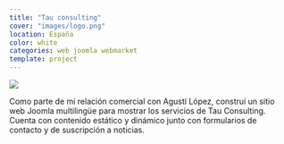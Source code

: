 ```yaml
---
title: "Tau consulting"
cover: "images/logo.png"
location: España
color: white
categories: web joomla webmarket
template: project
---
```


![](/work/tau-consulting/images/1.png)

Como parte de mi relación comercial con Agustí López, construí un sitio web Joomla multilingüe para mostrar los servicios de Tau Consulting. Cuenta con contenido estático y dinámico junto con formularios de contacto y de suscripción a noticias.

